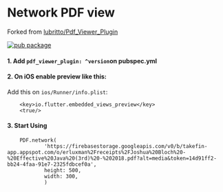 # Network PDF view

Forked from [lubritto/Pdf_Viewer_Plugin](https://github.com/lubritto/Pdf_Viewer_Plugin)

[![pub package](https://img.shields.io/pub/v/pdf_viewer_plugin.svg)](https://pub.dartlang.org/packages/pdf_viewer_plugin)

#### 1. Add `pdf_viewer_plugin: ^version`on pubspec.yml

#### 2. On iOS enable preview like this:

Add this on `ios/Runner/info.plist`:

        <key>io.flutter.embedded_views_preview</key>
        <true/>

#### 3. Start Using

        PDF.network(
                'https://firebasestorage.googleapis.com/v0/b/takefin-app.appspot.com/o/erluxman%2Freceipts%2FJoshua%20Bloch%20-%20Effective%20Java%20(3rd)%20-%202018.pdf?alt=media&token=14d91ff2-bb24-4faa-91e7-2325fdbcef0a',
                height: 500,
                width: 300,
                )